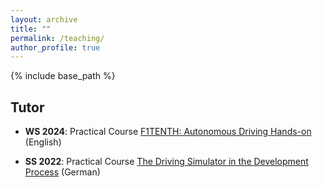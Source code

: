 ```yaml
---
layout: archive
title: ""
permalink: /teaching/
author_profile: true
---
```


{% include base_path %}
## Tutor
- **WS 2024**: Practical Course [F1TENTH: Autonomous Driving Hands-on](https://www.mos.ed.tum.de/en/avs/teaching/f1tenth-autonomous-driving-hands-on/) (English)

- **SS 2022**: Practical Course [The Driving Simulator in the Development Process](https://www.mos.ed.tum.de/ftm/lehre/lehrveranstaltungen/praktikum-fahrsimulator/) (German)

